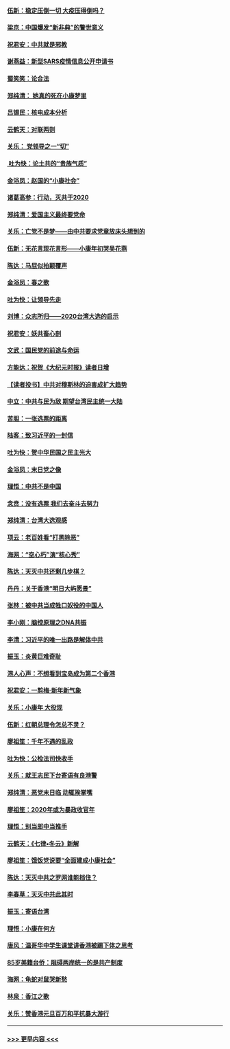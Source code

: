 #### [伍新：稳定压倒一切 大疫压得倒吗？](../pages/nsc993/n11812634.md?t=01222333) 
#### [梁京：中国爆发“新非典”的警世意义](../pages/nsc993/n11812554.md?t=01222333) 
#### [祝君安：中共就是邪教](../pages/nsc993/n11812431.md?t=01222333) 
#### [谢燕益：新型SARS疫情信息公开申请书](../pages/nsc993/n11808840.md?t=01222333) 
#### [蜀笑笑：论合法](../pages/nsc993/n11808064.md?t=01222333) 
#### [郑纯清： 她真的死在小康梦里](../pages/nsc993/n11806623.md?t=01222333) 
#### [吕锡民：核电成本分析](../pages/nsc993/n11806284.md?t=01222333) 
#### [云鹤天：对联两则](../pages/nsc993/n11805957.md?t=01222333) 
#### [关乐： 党领导之一“切”](../pages/nsc993/n11804505.md?t=01222333) 
#### [ 吐为快：论土共的“贵族气质”](../pages/nsc993/n11804490.md?t=01222333) 
#### [金浴凤：赵国的“小康社会”](../pages/nsc993/n11804452.md?t=01222333) 
#### [诸葛高参：行动，灭共于2020](../pages/nsc993/n11804120.md?t=01222333) 
#### [郑纯清：爱国主义最终要党命](../pages/nsc993/n11802197.md?t=01222333) 
#### [关乐：亡党不是梦——由中共要求党章放床头想到的](../pages/nsc993/n11802156.md?t=01222333) 
#### [伍新：无花言现花言形——小康年初哭吴花燕](../pages/nsc993/n11800044.md?t=01222333) 
#### [陈达：马屁似拍颠覆声](../pages/nsc993/n11800010.md?t=01222333) 
#### [金浴凤：春之歌](../pages/nsc993/n11797687.md?t=01222333) 
#### [吐为快：让领导先走](../pages/nsc993/n11797512.md?t=01222333) 
#### [刘博：众志所归——2020台湾大选的启示](../pages/nsc993/n11796878.md?t=01222333) 
#### [祝君安：妖共畜心剖](../pages/nsc993/n11794273.md?t=01222333) 
#### [文武：国民党的前途与命运](../pages/nsc993/n11794198.md?t=01222333) 
#### [方能达：祝贺《大纪元时报》读者日增](../pages/nsc993/n11793807.md?t=01222333) 
#### [【读者投书】中共对穆斯林的迫害成扩大趋势](../pages/nsc993/n11791371.md?t=01222333) 
#### [中立：中共与民为敌 期望台湾民主统一大陆](../pages/nsc993/n11790392.md?t=01222333) 
#### [苦胆：一张选票的距离](../pages/nsc993/n11788914.md?t=01222333) 
#### [陆客：致习近平的一封信](../pages/nsc993/n11788867.md?t=01222333) 
#### [吐为快：贺中华民国之民主光大](../pages/nsc993/n11788618.md?t=01222333) 
#### [金浴凤：末日党之像](../pages/nsc993/n11787475.md?t=01222333) 
#### [理悟：中共不是中国](../pages/nsc993/n11787463.md?t=01222333) 
#### [念贲：没有选票  我们去奋斗去努力](../pages/nsc993/n11787398.md?t=01222333) 
#### [郑纯清：台湾大选观感](../pages/nsc993/n11786210.md?t=01222333) 
#### [项云：老百姓看“打黑除恶”](../pages/nsc993/n11785398.md?t=01222333) 
#### [海网：“空心朽”演“核心秀”](../pages/nsc993/n11783874.md?t=01222333) 
#### [陈达：天灭中共还剩几步棋？](../pages/nsc993/n11783719.md?t=01222333) 
#### [丹丹：关于香港“明日大屿愿景”](../pages/nsc993/n11783273.md?t=01222333) 
#### [张林：被中共当成牲口奴役的中国人](../pages/nsc993/n11782397.md?t=01222333) 
#### [李小刚：脑控原理之DNA共振](../pages/nsc993/n11780962.md?t=01222333) 
#### [李清：习近平的唯一出路是解体中共](../pages/nsc993/n11780866.md?t=01222333) 
#### [振玉：炎黄巨难奇耻](../pages/nsc993/n11779632.md?t=01222333) 
#### [港人心声：不想看到宝岛成为第二个香港](../pages/nsc993/n11778817.md?t=01222333) 
#### [祝君安：一剪梅‧新年新气象](../pages/nsc993/n11776340.md?t=01222333) 
#### [关乐：小康年 大役现](../pages/nsc993/n11774213.md?t=01222333) 
#### [伍新：红朝总理令怎总不灵？](../pages/nsc993/n11770813.md?t=01222333) 
#### [廖祖笙：千年不遇的乱政](../pages/nsc993/n11770373.md?t=01222333) 
#### [吐为快：公检法司快收手](../pages/nsc993/n11770359.md?t=01222333) 
#### [关乐：就王志民下台寄语有良港警](../pages/nsc993/n11769903.md?t=01222333) 
#### [郑纯清：恶党末日临 动辄挨掌嘴](../pages/nsc993/n11769356.md?t=01222333) 
#### [廖祖笙：2020年或为暴政收官年](../pages/nsc993/n11768216.md?t=01222333) 
#### [理悟：别当郎中当推手](../pages/nsc993/n11768243.md?t=01222333) 
#### [云鹤天：《七律▪冬云》新解](../pages/nsc993/n11768204.md?t=01222333) 
#### [廖祖笙：饿饭党说要“全面建成小康社会”](../pages/nsc993/n11767482.md?t=01222333) 
#### [陈达：天灭中共之罗网谁能挡住？](../pages/nsc993/n11767465.md?t=01222333) 
#### [李春草：天灭中共此其时](../pages/nsc993/n11767452.md?t=01222333) 
#### [振玉：寄语台湾](../pages/nsc993/n11767432.md?t=01222333) 
#### [理悟：小康在何方](../pages/nsc993/n11767394.md?t=01222333) 
#### [唐风：温哥华中学生课堂讲香港被踢下体之思考](../pages/nsc993/n11766848.md?t=01222333) 
#### [85岁美籍台侨：阻碍两岸统一的是共产制度](../pages/nsc993/n11765043.md?t=01222333) 
#### [海网：龟蛇对鼠哭新愁](../pages/nsc993/n11764895.md?t=01222333) 
#### [林泉：香江之歌](../pages/nsc993/n11764415.md?t=01222333) 
#### [关乐：赞香港元旦百万和平抗暴大游行](../pages/nsc993/n11764382.md?t=01222333) 

----
#### [ >>> 更早内容 <<< ](../indexes/nsc993-earlier.md)
